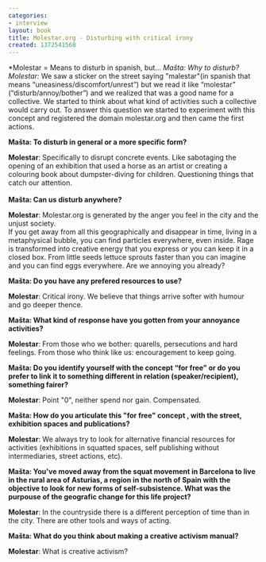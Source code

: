 ```yaml
---
categories:
- interview
layout: book
title: Molestar.org - Disturbing with critical irony
created: 1372541568
---
```

*Molestar = Means to disturb in spanish, but...
*Mašta: Why to disturb?*
*Molestar:* We saw a sticker on the street saying "malestar"(in spanish that means “uneasiness/discomfort/unrest”) but we read it like “molestar” (“disturb/annoy/bother”) and we realized that was a good name for a collective. We started to think about what kind of activities such a collective would carry out. To answer this question we started to experiment with this concept and registered the domain molestar.org and then came the first actions.
<!--more-->
<p><strong><strong>Mašta: To d</strong>isturb in general or a more specific form?</strong></p>
<p><strong>Molestar</strong>: Specifically to disrupt concrete events. Like sabotaging the opening of an exhibition that used a horse as an artist or creating a colouring book about dumpster-diving for children. Questioning things that catch our attention.<br>
	&nbsp;<br>
	<strong><strong>Mašta: </strong>Can us disturb anywhere?</strong></p>
<p><strong>Molestar</strong>: Molestar.org is generated by the anger you feel in the city and the unjust society.<br>
	If you get away from all this geographically and disappear in time, living in a metaphysical bubble, you can find particles everywhere, even inside. Rage is transformed into creative energy that you express or you can keep it in a closed box. From little seeds lettuce sprouts faster than you can imagine and you can find eggs everywhere. Are we annoying you already?</p>
<p><strong><strong>Mašta: </strong>Do you have any prefered resources to use?</strong></p>
<p><strong>Molestar</strong>: Critical irony. We believe that things arrive softer with humour and go deeper thence.</p>
<p><strong><strong>Mašta: </strong>What kind of response have you gotten from your annoyance activities?</strong></p>
<p><strong>Molestar</strong>: From those who we bother: quarells, persecutions and hard feelings. From those who think like us: encouragement to keep going.</p>
<p><strong><strong>Mašta: </strong>Do you identify yourself with the concept “for free” or do you prefer to link it to something different in relation (speaker/recipient), something fairer?</strong></p>
<p><strong>Molestar</strong>: Point "0", neither spend nor gain. Compensated.</p>
<p><strong><strong>Mašta: </strong>How do you articulate this "for free" concept , with the street, exhibition spaces and publications?</strong></p>
<p><strong>Molestar</strong>: We always try to look for alternative financial resources for activities (exhibitions in squatted spaces, self publishing without intermediaries, street actions, etc).</p>
<p><strong><strong>Mašta: </strong>You've moved away from the squat movement in Barcelona to live in the rural area of Asturias, a region in the north of Spain with the objective to look for new forms of self-subsistence. What was the purpouse of the geografic change for this life project?</strong></p>
<p><strong>Molestar</strong>: In the countryside there is a different perception of time than in the city. There are other tools and ways of acting.</p>
<p><strong><strong>Mašta: </strong>What do you think about making a creative activism manual?</strong></p>
<p><strong>Molestar</strong>: What is creative activism?</p>
